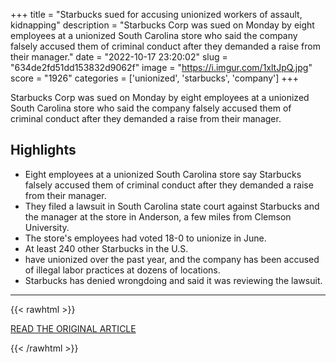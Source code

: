 +++
title = "Starbucks sued for accusing unionized workers of assault, kidnapping"
description = "Starbucks Corp was sued on Monday by eight employees at a unionized South Carolina store who said the company falsely accused them of criminal conduct after they demanded a raise from their manager."
date = "2022-10-17 23:20:02"
slug = "634de2fd51dd153832d9062f"
image = "https://i.imgur.com/1xltJpQ.jpg"
score = "1926"
categories = ['unionized', 'starbucks', 'company']
+++

Starbucks Corp was sued on Monday by eight employees at a unionized South Carolina store who said the company falsely accused them of criminal conduct after they demanded a raise from their manager.

## Highlights

- Eight employees at a unionized South Carolina store say Starbucks falsely accused them of criminal conduct after they demanded a raise from their manager.
- They filed a lawsuit in South Carolina state court against Starbucks and the manager at the store in Anderson, a few miles from Clemson University.
- The store's employees had voted 18-0 to unionize in June.
- At least 240 other Starbucks in the U.S.
- have unionized over the past year, and the company has been accused of illegal labor practices at dozens of locations.
- Starbucks has denied wrongdoing and said it was reviewing the lawsuit.

---

{{< rawhtml >}}
  <p class="article-category">
    <a target="_blank" href="https://www.reuters.com/markets/us/starbucks-sued-accusing-unionized-workers-assault-kidnapping-2022-10-17/">READ THE ORIGINAL ARTICLE</a>
  </p>
{{< /rawhtml >}}
